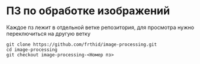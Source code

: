 # ПЗ по обработке изображений
Каждое пз лежит в отдельной ветке репозитория, для просмотра нужно переключиться на другую ветку
```
git clone https://github.com/frthid/image-processing.git
cd image-processing
git checkout image-processing-<Номер пз>
```
